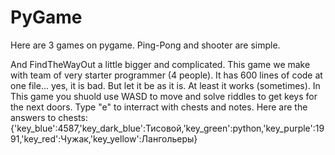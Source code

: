 # PyGame
Here are 3 games on pygame. 
Ping-Pong and shooter are simple.

And FindTheWayOut a little bigger and complicated. This game we make with team of very starter programmer (4 people). It has 600 lines of code at one file... yes, it is bad. But let it be as it is. At least it works (sometimes).
In This game you shuold use WASD to move and solve riddles to get keys for the next doors. Type "e" to interract with chests and notes.
Here are the answers to chests: {'key_blue':4587,'key_dark_blue':Тисовой,'key_green':python,'key_purple':1991,'key_red':Чужак,'key_yellow':Лангольеры}
